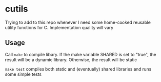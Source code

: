 # cutils
Trying to add to this repo whenever I need some home-cooked reusable utility functions for C. Implementation quality will vary

## Usage
Call `make` to compile libary. If the make variable SHARED is set to "true", the result will be a dynamic library. Otherwise, the result will be static

`make test` compiles both static and (eventually) shared libraries and runs some simple tests
